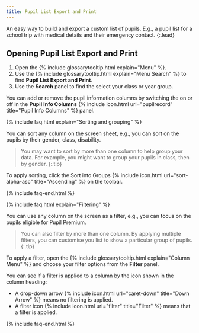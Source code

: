 ```yaml
---
title: Pupil List Export and Print
---
```


An easy way to build and export a custom list of pupils. E.g., a pupil list for a school trip with medical details and their emergency contact.
{:.lead}

## Opening Pupil List Export and Print

1. Open the {% include glossarytooltip.html explain="Menu" %}.
2. Use the {% include glossarytooltip.html explain="Menu Search" %} to find **Pupil List Export and Print**.
3. Use the **Search** panel to find the select your class or year group.

You can add or remove the pupil information columns by switching the on or off in the  **Pupil Info Columns** {% include icon.html url="pupilrecord" title="Pupil Info Columns" %} panel.

{% include faq.html explain="Sorting and grouping" %}

You can sort any column on the screen sheet, e.g., you can sort on the pupils by their gender, class, disability.

> You may want to sort by more than one column to help group your data. For example, you might want to group your pupils in class, then by gender.
{:.tip}

To apply sorting, click the Sort into Groups {% include icon.html url="sort-alpha-asc" title="Ascending" %} on the toolbar.

{% include faq-end.html %}

{% include faq.html explain="Filtering" %}

You can use any column on the screen as a filter, e.g., you can focus on the pupils eligible for Pupil Premium.

> You can also filter by more than one column. By applying multiple filters, you can customise you list to show a particular group of pupils.
{:.tip}

To apply a filter, open the {% include glossarytooltip.html explain="Column Menu" %} and choose your filter options from the **Filter** panel.

You can see if a filter is applied to a column by the icon shown in the column heading:

* A drop-down arrow {% include icon.html url="caret-down" title="Down Arrow" %} means no filtering is applied.
* A filter icon {% include icon.html url="filter" title="Filter" %}  means that a filter is applied.

{% include faq-end.html  %}